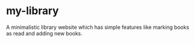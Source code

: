 # my-library
A minimalistic library website which has simple features like marking books as read and adding new books.
